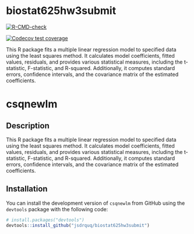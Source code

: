 # biostat625hw3submit
<!-- badges: start -->
  [![R-CMD-check](https://github.com/jsdrquq/biostat625hw3submit/actions/workflows/R-CMD-check.yaml/badge.svg)](https://github.com/jsdrquq/biostat625hw3submit/actions/workflows/R-CMD-check.yaml)
  <!-- badges: end -->
  <!-- badges: start -->
  [![Codecov test coverage](https://codecov.io/gh/jsdrquq/biostat625hw3submit/branch/master/graph/badge.svg)](https://app.codecov.io/gh/jsdrquq/biostat625hw3submit?branch=master)
  <!-- badges: end -->
  
This R package fits a multiple linear regression model to specified data using the least squares method. It calculates model coefficients, fitted values, residuals, and provides various statistical measures, including the t-statistic, F-statistic, and R-squared. Additionally, it computes standard errors, confidence intervals, and the covariance matrix of the estimated coefficients.


# csqnewlm

## Description

This R package fits a multiple linear regression model to specified data using the least squares method. It calculates model coefficients, fitted values, residuals, and provides various statistical measures, including the t-statistic, F-statistic, and R-squared. Additionally, it computes standard errors, confidence intervals, and the covariance matrix of the estimated coefficients.

## Installation
You can install the development version of `csqnewlm` from GitHub using the `devtools` package with the following code:

```r
# install.packages("devtools")
devtools::install_github("jsdrquq/biostat625hw3submit")
```
